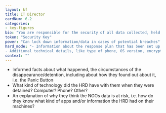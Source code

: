 ```yaml
---
layout: kf
title: IT Director
cardNum: 6.2
categories:
- key-figures
bio: "You are responsible for the security of all data collected, held and transferred. NGO employees collect very sensitive information: if it were to be leaked or stolen, it could cause serious risk and/or harm to employees and the people the NGO works with and for."
token: "Security Key"
power: "Can lock down information/data in cases of potential breaches"
hard_mode: "- Information about the response plan that has been set up. Who is involved?
- Additional technical details, like type of phone, OS version, encryption measures, etc"
context: ""
---
```


- Informed facts about what happened, the circumstances of the disappearance/detention, including about how they found out about it, i.e. the Panic Button
- What kind of technology did the HRD have with them when they were detained? Computer? Phone? Other?
- An explanation of why they think the NGOs data is at risk, i.e. how do they know what kind of apps and/or information the HRD had on their machines?
